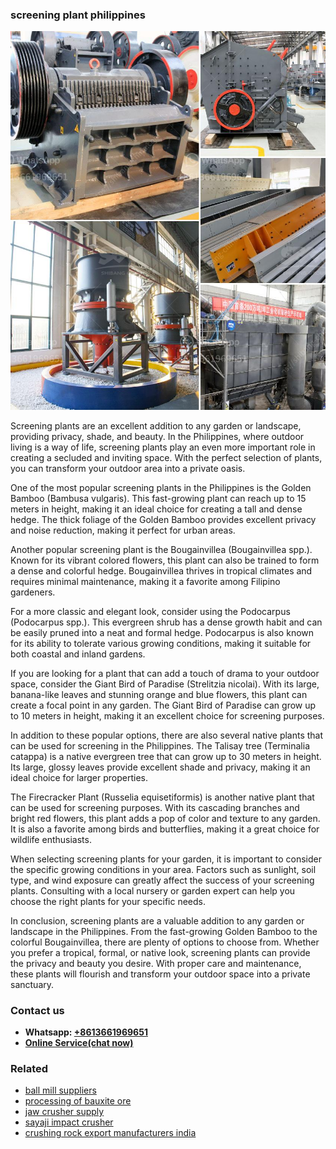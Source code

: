 <h3>screening plant philippines</h3><img src='1708587317.jpg' alt=''><p>Screening plants are an excellent addition to any garden or landscape, providing privacy, shade, and beauty. In the Philippines, where outdoor living is a way of life, screening plants play an even more important role in creating a secluded and inviting space. With the perfect selection of plants, you can transform your outdoor area into a private oasis.</p><p>One of the most popular screening plants in the Philippines is the Golden Bamboo (Bambusa vulgaris). This fast-growing plant can reach up to 15 meters in height, making it an ideal choice for creating a tall and dense hedge. The thick foliage of the Golden Bamboo provides excellent privacy and noise reduction, making it perfect for urban areas.</p><p>Another popular screening plant is the Bougainvillea (Bougainvillea spp.). Known for its vibrant colored flowers, this plant can also be trained to form a dense and colorful hedge. Bougainvillea thrives in tropical climates and requires minimal maintenance, making it a favorite among Filipino gardeners.</p><p>For a more classic and elegant look, consider using the Podocarpus (Podocarpus spp.). This evergreen shrub has a dense growth habit and can be easily pruned into a neat and formal hedge. Podocarpus is also known for its ability to tolerate various growing conditions, making it suitable for both coastal and inland gardens.</p><p>If you are looking for a plant that can add a touch of drama to your outdoor space, consider the Giant Bird of Paradise (Strelitzia nicolai). With its large, banana-like leaves and stunning orange and blue flowers, this plant can create a focal point in any garden. The Giant Bird of Paradise can grow up to 10 meters in height, making it an excellent choice for screening purposes.</p><p>In addition to these popular options, there are also several native plants that can be used for screening in the Philippines. The Talisay tree (Terminalia catappa) is a native evergreen tree that can grow up to 30 meters in height. Its large, glossy leaves provide excellent shade and privacy, making it an ideal choice for larger properties.</p><p>The Firecracker Plant (Russelia equisetiformis) is another native plant that can be used for screening purposes. With its cascading branches and bright red flowers, this plant adds a pop of color and texture to any garden. It is also a favorite among birds and butterflies, making it a great choice for wildlife enthusiasts.</p><p>When selecting screening plants for your garden, it is important to consider the specific growing conditions in your area. Factors such as sunlight, soil type, and wind exposure can greatly affect the success of your screening plants. Consulting with a local nursery or garden expert can help you choose the right plants for your specific needs.</p><p>In conclusion, screening plants are a valuable addition to any garden or landscape in the Philippines. From the fast-growing Golden Bamboo to the colorful Bougainvillea, there are plenty of options to choose from. Whether you prefer a tropical, formal, or native look, screening plants can provide the privacy and beauty you desire. With proper care and maintenance, these plants will flourish and transform your outdoor space into a private sanctuary.</p><h3>Contact us</h3><ul><li><strong>Whatsapp:&nbsp;<a href="https://wa.me/8613661969651">+8613661969651</a></strong></li><li><a href="https://swt.shibang-china.com/?git&amp;zhl&amp;screening plant philippines"><strong>Online Service(chat now)</strong></a></li></ul><h3>Related</h3><ul><li><a href='ball mill suppliers.md'>ball mill suppliers</a></li><li><a href='processing of bauxite ore.md'>processing of bauxite ore</a></li><li><a href='jaw crusher supply.md'>jaw crusher supply</a></li><li><a href='sayaji impact crusher.md'>sayaji impact crusher</a></li><li><a href='crushing rock export manufacturers india.md'>crushing rock export manufacturers india</a></li></ul>